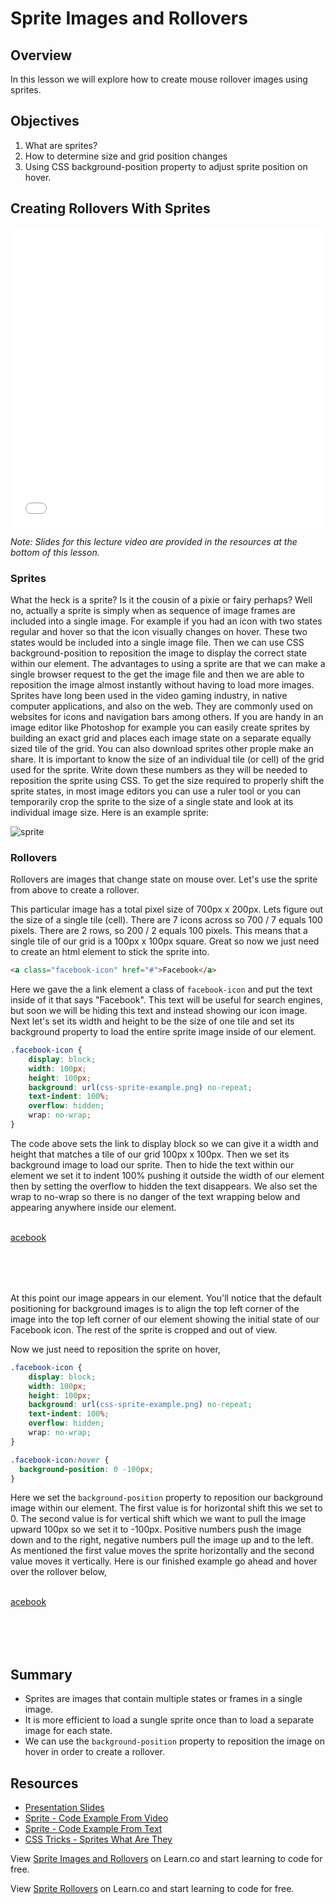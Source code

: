 # Sprite Images and Rollovers

## Overview

In this lesson we will explore how to create mouse rollover images using sprites.

## Objectives

1. What are sprites?
2. How to determine size and grid position changes
3. Using CSS background-position property to adjust sprite position on hover.

## Creating Rollovers With Sprites

<iframe width="100%" height="480" src="//www.youtube.com/embed/Jr6Yhk6IPDA?rel=0" frameborder="0" allowfullscreen></iframe>

*Note: Slides for this lecture video are provided in the resources at the bottom of this lesson.*

### Sprites

What the heck is a sprite? Is it the cousin of a pixie or fairy perhaps? Well no, actually a sprite is simply when as sequence of image frames are included into a single image. For example if you had an icon with two states regular and hover so that the icon visually changes on hover. These two states would be included into a single image file. Then we can use CSS background-position to reposition the image to display the correct state within our element. The advantages to using a sprite are that we can make a single browser request to the get the image file and then we are able to reposition the image almost instantly without having to load more images. Sprites have long been used in the video gaming industry, in native computer applications, and also on the web. They are commonly used on websites for icons and navigation bars among others. If you are handy in an image editor like Photoshop for example you can easily create sprites by building an exact grid and places each image state on a separate equally sized tile of the grid. You can also download sprites other prople make an share. It is important to know the size of an individual tile (or cell) of the grid used for the sprite. Write down these numbers as they will be needed to reposition the sprite using CSS. To get the size required to properly shift the sprite states, in most image editors you can use a ruler tool or you can temporarily crop the sprite to the size of a single state and look at its individual image size. Here is an example sprite:

<img src="http://ironboard-curriculum-content.s3.amazonaws.com/front-end/lab-assets/css-sprite-example.png" alt="sprite">

### Rollovers

Rollovers are images that change state on mouse over. Let's use the sprite from above to create a rollover.

This particular image has a total pixel size of 700px x 200px. Lets figure out the size of a single tile (cell). There are 7 icons across so 700 / 7 equals 100 pixels. There are 2 rows, so 200 / 2 equals 100 pixels. This means that a single tile of our grid is a 100px x 100px square. Great so now we just need to create an html element to stick the sprite into.

```html
<a class="facebook-icon" href="#">Facebook</a>
```
Here we gave the a link element a class of `facebook-icon` and put the text inside of it that says "Facebook". This text will be useful for search engines, but soon we will be hiding this text and instead showing our icon  image. Next let's set its width and height to be the size of one tile and set its background property to load the entire sprite image inside of our element.

```css
.facebook-icon {
    display: block;
    width: 100px;
    height: 100px;
    background: url(css-sprite-example.png) no-repeat;
    text-indent: 100%;
    overflow: hidden;
    wrap: no-wrap;
}
```

The code above sets the link to display block so we can give it a width and height that matches a tile of our grid 100px x 100px. Then we set its background image to load our sprite. Then to hide the text within our element we set it to indent 100% pushing it outside the width of our element then by setting the overflow to hidden the text disappears. We also set the wrap to no-wrap so there is no danger of the text wrapping below and appearing anywhere inside our element.

<a href="#" onclick="return false;" style="display:block;width:100px;height:100px;background:url(http://ironboard-curriculum-content.s3.amazonaws.com/front-end/lab-assets/css-sprite-example.png) no-repeat;text-indent: 100%;overflow:hidden;wrap:no-wrap;">Facebook</a>

At this point our image appears in our element. You'll notice that the default positioning for background images is to align the top left corner of the image into the top left corner of our element showing the initial state of our Facebook icon. The rest of the sprite is cropped and out of view.

Now we just need to reposition the sprite on hover,

```css
.facebook-icon {
    display: block;
    width: 100px;
    height: 100px;
    background: url(css-sprite-example.png) no-repeat;
    text-indent: 100%;
    overflow: hidden;
    wrap: no-wrap;
}

.facebook-icon:hover {
  background-position: 0 -100px;
}
```

Here we set the `background-position` property to reposition our background image within our element. The first value is for horizontal shift this we set to 0. The second value is for vertical shift which we want to pull the image upward 100px so we set it to -100px. Positive numbers push the image down and to the right, negative numbers pull the image up and to the left. As mentioned the first value moves the sprite horizontally and the second value moves it vertically. Here is our finished example go ahead and hover over the rollover below,

<a class="facebook-icon" href="#" onclick="return false;">Facebook</a><style>.facebook-icon{display:block;width:100px;height:100px;background:url(http://ironboard-curriculum-content.s3.amazonaws.com/front-end/lab-assets/css-sprite-example.png) no-repeat;text-indent:100%;overflow:hidden;wrap:no-wrap;}.facebook-icon:hover{background-position: 0 -100px;}</style>

## Summary

- Sprites are images that contain multiple states or frames in a single image.
- It is more efficient to load a sungle sprite once than to load a separate image for each state.
- We can use the `background-position` property to reposition the image on hover in order to create a rollover.

## Resources

- [Presentation Slides](https://docs.google.com/presentation/d/1M9YKGyk3ivguZBOrExrywmQYId9lmjrrxqAfgdqd58Y/edit?usp=sharing)
- [Sprite - Code Example From Video](http://jsfiddle.net/flatiron_school/jc2QR/)
- [Sprite - Code Example From Text](https://jsfiddle.net/flatiron_school/ymbro7xu/)
- [CSS Tricks - Sprites What Are They](https://css-tricks.com/css-sprites/)

<p data-visibility='hidden'>View <a href='https://learn.co/lessons/fe-sprite-rollovers' title='Sprite Images and Rollovers'>Sprite Images and Rollovers</a> on Learn.co and start learning to code for free.</p>

<p class='util--hide'>View <a href='https://learn.co/lessons/fe-sprite-rollovers'>Sprite Rollovers</a> on Learn.co and start learning to code for free.</p>
